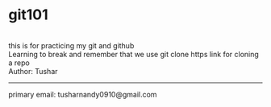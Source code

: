 # git101
<br>this is for practicing my git and github
<br> Learning to break and remember that we use git clone https link for cloning a repo
<br>Author: Tushar
<hr>primary email: tusharnandy0910@gmail.com
